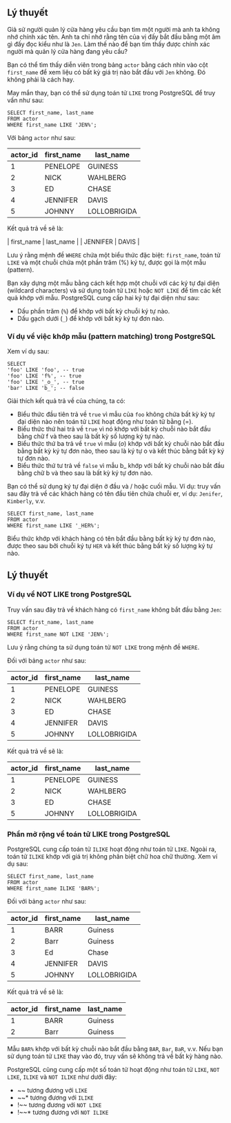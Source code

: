## Lý thuyết
Giả sử người quản lý cửa hàng yêu cầu bạn tìm một người mà anh ta không nhớ chính xác tên. Anh ta chỉ nhớ rằng tên của vị đấy bắt đầu bằng một âm gì đấy đọc kiểu như là `Jen`. Làm thế nào để bạn tìm thấy được chính xác người mà quản lý cửa hàng đang yêu cầu?

Bạn có thể tìm thấy diễn viên trong bảng `actor` bằng cách nhìn vào cột `first_name` để xem liệu có bất kỳ giá trị nào bắt đầu với `Jen` không. Đó không phải là cách hay.

May mắn thay, bạn có thể sử dụng toán tử `LIKE` trong PostgreSQL để truy vấn như sau:
```
SELECT first_name, last_name
FROM actor
WHERE first_name LIKE 'JEN%';
```
Với bảng `actor` như sau:

| actor_id | first_name	| last_name |
|----------|------------|-----------|
| 1	| PENELOPE | GUINESS |
| 2	| NICK | WAHLBERG |
| 3	| ED | CHASE |
| 4	| JENNIFER | DAVIS |
| 5	| JOHNNY | LOLLOBRIGIDA |

Kết quả trả về sẽ là:

| first_name | last_name |
| JENNIFER | DAVIS |

Lưu ý rằng mệnh đề `WHERE` chứa một biểu thức đặc biệt: `first_name`, toán tử `LIKE` và một chuỗi chứa một phần trăm (%) ký tự, được gọi là một mẫu (pattern).

Bạn xây dựng một mẫu bằng cách kết hợp một chuỗi với các ký tự đại diện (wildcard characters) và sử dụng toán tử `LIKE` hoặc `NOT LIKE` để tìm các kết quả khớp với mẫu. PostgreSQL cung cấp hai ký tự đại diện như sau:

- Dấu phần trăm (`%`) để khớp với bất kỳ chuỗi ký tự nào.
- Dấu gạch dưới (`_`) để khớp với bất kỳ ký tự đơn nào.

### Ví dụ về việc khớp mẫu (pattern matching) trong PostgreSQL
Xem ví dụ sau:
```
SELECT
'foo' LIKE 'foo', -- true
'foo' LIKE 'f%', -- true
'foo' LIKE '_o_', -- true
'bar' LIKE 'b_'; -- false
```
Giải thích kết quả trả về của chúng, ta có:

- Biểu thức đầu tiên trả về `true` vì mẫu của `foo` không chứa bất kỳ ký tự đại diện nào nên toán tử `LIKE` hoạt động như toán tử bằng (=).
- Biểu thức thứ hai trả về `true` vì nó khớp với bất kỳ chuỗi nào bắt đầu bằng chữ f và theo sau là bất kỳ số lượng ký tự nào.
- Biểu thức thứ ba trả về `true` vì mẫu (_o_) khớp với bất kỳ chuỗi nào bắt đầu bằng bất kỳ ký tự đơn nào, theo sau là ký tự o và kết thúc bằng bất kỳ ký tự đơn nào.
- Biểu thức thứ tư trả về `false` vì mẫu b_ khớp với bất kỳ chuỗi nào bắt đầu bằng chữ b và theo sau là bất kỳ ký tự đơn nào.

Bạn có thể sử dụng ký tự đại diện ở đầu và / hoặc cuối mẫu. Ví dụ: truy vấn sau đây trả về các khách hàng có tên đầu tiên chứa chuỗi er, ví dụ: `Jenifer`, `Kimberly`, v.v.
```
SELECT first_name, last_name
FROM actor
WHERE first_name LIKE '_HER%';
```
Biểu thức khớp với khách hàng có tên bắt đầu bằng bất kỳ ký tự đơn nào, được theo sau bởi chuỗi ký tự `HER` và kết thúc bằng bất kỳ số lượng ký tự nào.

## Lý thuyết
### Ví dụ về NOT LIKE trong PostgreSQL
Truy vấn sau đây trả về khách hàng có `first_name` không bắt đầu bằng `Jen`:
```
SELECT first_name, last_name
FROM actor
WHERE first_name NOT LIKE 'JEN%';
```
Lưu ý rằng chúng ta sử dụng toán tử `NOT LIKE` trong mệnh đề `WHERE`.

Đối với bảng `actor` như sau:

| actor_id | first_name	| last_name |
|----------|------------|-----------|
| 1	| PENELOPE | GUINESS |
| 2	| NICK | WAHLBERG |
| 3	| ED | CHASE |
| 4	| JENNIFER | DAVIS |
| 5	| JOHNNY | LOLLOBRIGIDA |

Kết quả trả về sẽ là:

| actor_id | first_name	| last_name |
|----------|------------|-----------|
| 1	| PENELOPE | GUINESS |
| 2	| NICK | WAHLBERG |
| 3	| ED | CHASE |
| 5	| JOHNNY | LOLLOBRIGIDA |

### Phần mở rộng về toán tử LIKE trong PostgreSQL
PostgreSQL cung cấp toán tử `ILIKE` hoạt động như toán tử `LIKE`. Ngoài ra, toán tử `ILIKE` khớp với giá trị không phân biệt chữ hoa chữ thường. Xem ví dụ sau:
```
SELECT first_name, last_name
FROM actor
WHERE first_name ILIKE 'BAR%';
```
Đối với bảng `actor` như sau:

| actor_id | first_name	| last_name |
|----------|------------|-----------|
| 1	| BARR | Guiness |
| 2	| Barr | Guiness |
| 3	| Ed | Chase |
| 4	| JENNIFER | DAVIS |
| 5	| JOHNNY | LOLLOBRIGIDA |

Kết quả trả về sẽ là:

| actor_id | first_name	| last_name |
|----------|------------|-----------|
| 1	| BARR | Guiness |
| 2	| Barr | Guiness |

Mẫu `BAR%` khớp với bất kỳ chuỗi nào bắt đầu bằng `BAR`, `Bar`, `BaR`, v.v. Nếu bạn sử dụng toán tử `LIKE` thay vào đó, truy vấn sẽ không trả về bất kỳ hàng nào.

PostgreSQL cũng cung cấp một số toán tử hoạt động như toán tử `LIKE`, `NOT LIKE`, `ILIKE` và `NOT ILIKE` như dưới đây:

- ~~ tương đương với `LIKE`
- ~~* tương đương với `ILIKE`
- !~~ tương đương với `NOT LIKE`
- !~~* tương đương với `NOT ILIKE`
